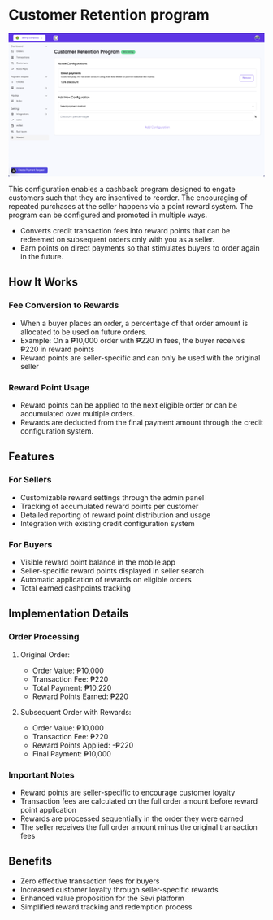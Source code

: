 # Customer Retention program

![reward](image/agent/reward.png)

This configuration enables a cashback program designed to engate customers such that they are insentived to reorder. The encouraging of repeated purchases at the seller happens via a point reward system. The program can be configured and promoted in multiple ways.

- Converts credit transaction fees into reward points that can be redeemed on subsequent orders only with you as a seller.
- Earn points on direct payments so that stimulates buyers to order again in the future.

## How It Works

### Fee Conversion to Rewards

- When a buyer places an order, a percentage of that order amount is allocated to be used on future orders.
- Example: On a ₱10,000 order with ₱220 in fees, the buyer receives ₱220 in reward points
- Reward points are seller-specific and can only be used with the original seller

### Reward Point Usage

- Reward points can be applied to the next eligible order or can be accumulated over multiple orders.
- Rewards are deducted from the final payment amount through the credit configuration system.

## Features

### For Sellers

- Customizable reward settings through the admin panel
- Tracking of accumulated reward points per customer
- Detailed reporting of reward point distribution and usage
- Integration with existing credit configuration system

### For Buyers

- Visible reward point balance in the mobile app
- Seller-specific reward points displayed in seller search
- Automatic application of rewards on eligible orders
- Total earned cashpoints tracking

## Implementation Details

### Order Processing

1. Original Order:

   - Order Value: ₱10,000
   - Transaction Fee: ₱220
   - Total Payment: ₱10,220
   - Reward Points Earned: ₱220
2. Subsequent Order with Rewards:

   - Order Value: ₱10,000
   - Transaction Fee: ₱220
   - Reward Points Applied: -₱220
   - Final Payment: ₱10,000

### Important Notes

- Reward points are seller-specific to encourage customer loyalty
- Transaction fees are calculated on the full order amount before reward point application
- Rewards are processed sequentially in the order they were earned
- The seller receives the full order amount minus the original transaction fees

## Benefits

- Zero effective transaction fees for buyers
- Increased customer loyalty through seller-specific rewards
- Enhanced value proposition for the Sevi platform
- Simplified reward tracking and redemption process
